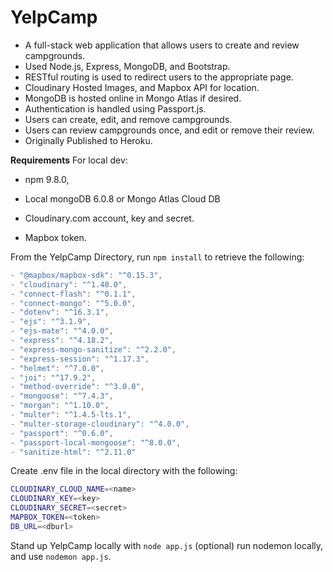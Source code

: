 # YelpCamp

- A full-stack web application that allows users to create and review campgrounds.
- Used Node.js, Express, MongoDB, and Bootstrap.
- RESTful routing is used to redirect users to the appropriate page.
- Cloudinary Hosted Images, and Mapbox API for location.
- MongoDB is hosted online in Mongo Atlas if desired.
- Authentication is handled using Passport.js.
- Users can create, edit, and remove campgrounds.
- Users can review campgrounds once, and edit or remove their review.
- Originally Published to Heroku.

**Requirements**
For local dev: 
- npm 9.8.0, 
- Local mongoDB 6.0.8 or Mongo Atlas Cloud DB

- Cloudinary.com account, key and secret.
- Mapbox token.


From the YelpCamp Directory, run `npm install` to retrieve the following:

```jsx
- "@mapbox/mapbox-sdk": "^0.15.3",
- "cloudinary": "^1.40.0",
- "connect-flash": "^0.1.1",
- "connect-mongo": "^5.0.0",
- "dotenv": "^16.3.1",
- "ejs": "^3.1.9",
- "ejs-mate": "^4.0.0",
- "express": "^4.18.2",
- "express-mongo-sanitize": "^2.2.0",
- "express-session": "^1.17.3",
- "helmet": "^7.0.0",
- "joi": "^17.9.2",
- "method-override": "^3.0.0",
- "mongoose": "^7.4.3",
- "morgan": "^1.10.0",
- "multer": "^1.4.5-lts.1",
- "multer-storage-cloudinary": "^4.0.0",
- "passport": "^0.6.0",
- "passport-local-mongoose": "^8.0.0",
- "sanitize-html": "^2.11.0"
```

Create .env file in the local directory with the following:

```bash
CLOUDINARY_CLOUD_NAME=<name>
CLOUDINARY_KEY=<key>
CLOUDINARY_SECRET=<secret>
MAPBOX_TOKEN=<token>
DB_URL=<dburl>
```

Stand up YelpCamp locally with `node app.js` 
(optional) run nodemon locally, and use `nodemon app.js`.

